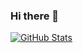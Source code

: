 ### Hi there 👋

[![GitHub Stats](https://github-readme-stats.vercel.app/api?username=sprocketc&theme=default&show_icons=true&count_private=true)](https://github.com/anuraghazra/github-readme-stats)
